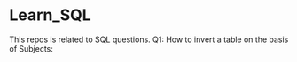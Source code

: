 # Learn_SQL
This repos is related to SQL questions.
Q1: How to invert a table on the basis of Subjects:           
